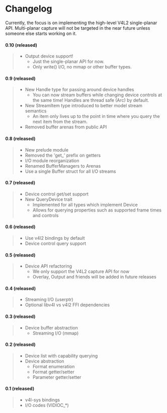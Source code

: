 # Changelog

Currently, the focus is on implementing the high-level V4L2 single-planar API.
Multi-planar capture will not be targeted in the near future unless someone else starts working on it.



#### 0.10 (released)

> * Output device support!
>   * Just the single-planar API for now.
>   * Only write() I/O, no mmap or other buffer types.

#### 0.9 (released)

> * New Handle type for passing around device handles
>   * You can now stream buffers while changing device controls at the same time! Handles are
>     thread safe (Arc) by default.
> * New StreamItem type introduced to better model stream semantics
>   * An item only lives up to the point in time where you query the next item from the stream.
> * Removed buffer arenas from public API

#### 0.8 (released)

> * New prelude module
> * Removed the 'get_' prefix on getters
> * I/O module reorganization
> * Renamed BufferManagers to Arenas
> * Use a single Buffer struct for all I/O streams

#### 0.7 (released)

> * Device control get/set support
> * New QueryDevice trait
>   * Implemented for all types which implement Device
>   * Allows for querying properties such as supported frame times and controls

#### 0.6 (released)

> * Use v4l2 bindings by default
> * Device control query support

#### 0.5 (released)

> * Device API refactoring
>   * We only support the V4L2 capture API for now
>   * Overlay, Output and friends will be added in future releases

#### 0.4 (released)

> * Streaming I/O (userptr)
> * Optional libv4l vs v4l2 FFI dependencies

#### 0.3 (released)
> * Device buffer abstraction
>   * Streaming I/O (mmap)

#### 0.2 (released)
> * Device list with capability querying
> * Device abstraction
>   * Format enumeration
>   * Format getter/setter
>   * Parameter getter/setter

#### 0.1 (released)
> * v4l-sys bindings
> * I/O codes (VIDIOC_*)

